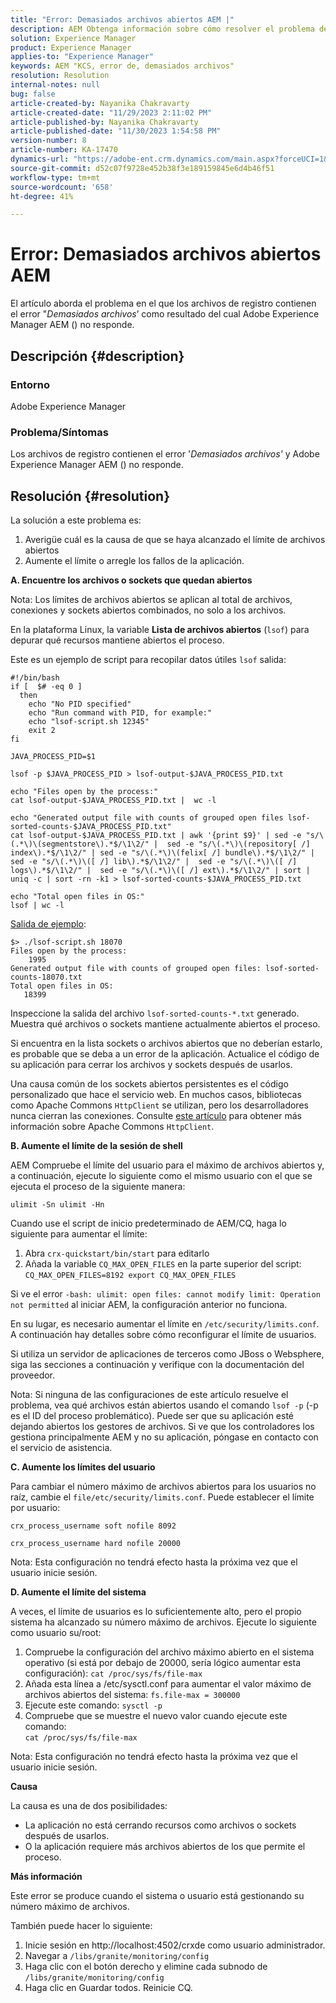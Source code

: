 ```yaml
---
title: "Error: Demasiados archivos abiertos AEM |"
description: AEM Obtenga información sobre cómo resolver el problema de en el que deja de responder debido al error Demasiados archivos abiertos.
solution: Experience Manager
product: Experience Manager
applies-to: "Experience Manager"
keywords: AEM "KCS, error de, demasiados archivos"
resolution: Resolution
internal-notes: null
bug: false
article-created-by: Nayanika Chakravarty
article-created-date: "11/29/2023 2:11:02 PM"
article-published-by: Nayanika Chakravarty
article-published-date: "11/30/2023 1:54:58 PM"
version-number: 8
article-number: KA-17470
dynamics-url: "https://adobe-ent.crm.dynamics.com/main.aspx?forceUCI=1&pagetype=entityrecord&etn=knowledgearticle&id=62babf1c-c18e-ee11-8179-6045bd006b4b"
source-git-commit: d52c07f9728e452b38f3e189159845e6d4b46f51
workflow-type: tm+mt
source-wordcount: '658'
ht-degree: 41%

---
```


# Error: Demasiados archivos abiertos AEM


El artículo aborda el problema en el que los archivos de registro contienen el error &quot;*Demasiados archivos*’ como resultado del cual Adobe Experience Manager AEM () no responde.

## Descripción {#description}


### <b>Entorno</b>

Adobe Experience Manager



### <b>Problema/Síntomas</b>

Los archivos de registro contienen el error &#39;*Demasiados archivos&#39;* y Adobe Experience Manager AEM () no responde.




## Resolución {#resolution}


La solución a este problema es:

1. Averigüe cuál es la causa de que se haya alcanzado el límite de archivos abiertos
2. Aumente el límite o arregle los fallos de la aplicación.


<b>A. Encuentre los archivos o sockets que quedan abiertos</b>

Nota: Los límites de archivos abiertos se aplican al total de archivos, conexiones y sockets abiertos combinados, no solo a los archivos.

En la plataforma Linux, la variable <b>Lista de archivos abiertos</b> (`lsof`) para depurar qué recursos mantiene abiertos el proceso.

Este es un ejemplo de script para recopilar datos útiles `lsof` salida:


```
#!/bin/bash
if [  $# -eq 0 ] 
  then
    echo "No PID specified"
    echo "Run command with PID, for example:"
    echo "lsof-script.sh 12345"
    exit 2
fi
 
JAVA_PROCESS_PID=$1
 
lsof -p $JAVA_PROCESS_PID > lsof-output-$JAVA_PROCESS_PID.txt
 
echo "Files open by the process:"
cat lsof-output-$JAVA_PROCESS_PID.txt |  wc -l
 
echo "Generated output file with counts of grouped open files lsof-sorted-counts-$JAVA_PROCESS_PID.txt"
cat lsof-output-$JAVA_PROCESS_PID.txt | awk '{print $9}' | sed -e "s/\(.*\)\(segmentstore\).*$/\1\2/" |  sed -e "s/\(.*\)\(repository[ /] index\).*$/\1\2/" | sed -e "s/\(.*\)\(felix[ /] bundle\).*$/\1\2/" |  sed -e "s/\(.*\)\([ /] lib\).*$/\1\2/" |  sed -e "s/\(.*\)\([ /] logs\).*$/\1\2/" |  sed -e "s/\(.*\)\([ /] ext\).*$/\1\2/" | sort | uniq -c | sort -rn -k1 > lsof-sorted-counts-$JAVA_PROCESS_PID.txt
 
echo "Total open files in OS:"
lsof | wc -l
```


<u>Salida de ejemplo</u>:


```
$> ./lsof-script.sh 18070
Files open by the process:
    1995
Generated output file with counts of grouped open files: lsof-sorted-counts-18070.txt
Total open files in OS:
   18399
```


Inspeccione la salida del archivo `lsof-sorted-counts-*.txt` generado.  Muestra qué archivos o sockets mantiene actualmente abiertos el proceso.

Si encuentra en la lista sockets o archivos abiertos que no deberían estarlo, es probable que se deba a un error de la aplicación. Actualice el código de su aplicación para cerrar los archivos y sockets después de usarlos.

Una causa común de los sockets abiertos persistentes es el código personalizado que hace el servicio web. En muchos casos, bibliotecas como Apache Commons `HttpClient` se utilizan, pero los desarrolladores nunca cierran las conexiones. Consulte [este artículo](https://stackoverflow.com/questions/43454514/proper-usage-of-apache-httpclient-and-when-to-close-it) para obtener más información sobre Apache Commons `HttpClient`.

<b>B. Aumente el límite de la sesión de shell</b>

AEM Compruebe el límite del usuario para el máximo de archivos abiertos y, a continuación, ejecute lo siguiente como el mismo usuario con el que se ejecuta el proceso de la siguiente manera:

`ulimit -Sn ulimit -Hn`

Cuando use el script de inicio predeterminado de AEM/CQ, haga lo siguiente para aumentar el límite:

1. Abra `crx-quickstart/bin/start` para editarlo
2. Añada la variable `CQ_MAX_OPEN_FILES` en la parte superior del script:  `CQ_MAX_OPEN_FILES=8192 export CQ_MAX_OPEN_FILES`


Si ve el error `-bash: ulimit: open files: cannot modify limit: Operation not permitted` al iniciar AEM, la configuración anterior no funciona.

En su lugar, es necesario aumentar el límite en `/etc/security/limits.conf`. A continuación hay detalles sobre cómo reconfigurar el límite de usuarios.

Si utiliza un servidor de aplicaciones de terceros como JBoss o Websphere, siga las secciones a continuación y verifique con la documentación del proveedor.

Nota: Si ninguna de las configuraciones de este artículo resuelve el problema, vea qué archivos están abiertos usando el comando `lsof -p` (-p es el ID del proceso problemático). Puede ser que su aplicación esté dejando abiertos los gestores de archivos. Si ve que los controladores los gestiona principalmente AEM y no su aplicación, póngase en contacto con el servicio de asistencia.

<b>C. Aumente los límites del usuario</b>

Para cambiar el número máximo de archivos abiertos para los usuarios no raíz, cambie el `file/etc/security/limits.conf`. Puede establecer el límite por usuario:

`crx_process_username soft nofile 8092`

`crx_process_username hard nofile 20000`

Nota: Esta configuración no tendrá efecto hasta la próxima vez que el usuario inicie sesión.

<b>D. Aumente el límite del sistema</b>

A veces, el límite de usuarios es lo suficientemente alto, pero el propio sistema ha alcanzado su número máximo de archivos. Ejecute lo siguiente como usuario su/root:

1. Compruebe la configuración del archivo máximo abierto en el sistema operativo (si está por debajo de 20000, sería lógico aumentar esta configuración): 
   `cat /proc/sys/fs/file-max`
2. Añada esta línea a /etc/sysctl.conf para aumentar el valor máximo de archivos abiertos del sistema:
   `fs.file-max = 300000`
3. Ejecute este comando:
   `sysctl -p`
4. Compruebe que se muestre el nuevo valor cuando ejecute este comando:  
   `cat /proc/sys/fs/file-max`


Nota: Esta configuración no tendrá efecto hasta la próxima vez que el usuario inicie sesión.

<b>Causa</b>

La causa es una de dos posibilidades:

- La aplicación no está cerrando recursos como archivos o sockets después de usarlos.
- O la aplicación requiere más archivos abiertos de los que permite el proceso.


<b>Más información</b>

Este error se produce cuando el sistema o usuario está gestionando su número máximo de archivos.

También puede hacer lo siguiente:

1. Inicie sesión en http://localhost:4502/crxde como usuario administrador.
2. Navegar a `/libs/granite/monitoring/config`
3. Haga clic con el botón derecho y elimine cada subnodo de `/libs/granite/monitoring/config`
4. Haga clic en Guardar todos. Reinicie CQ.

